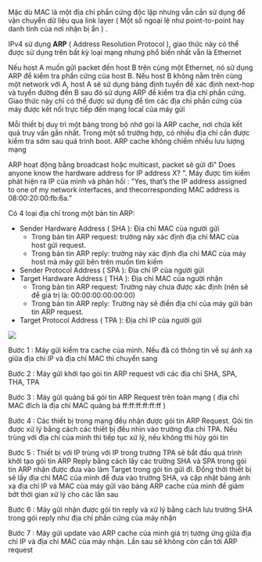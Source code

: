 Mặc dù MAC là một địa chỉ phần cứng độc lập nhưng vẫn cần sử dụng để vận chuyển dữ liệu qua link layer ( Một số ngoại lệ như point-to-point hay danh tính của nơi nhận bị ẩn ) . 

IPv4 sử dụng **ARP** ( Address Resolution Protocol ), giao thức này có thể được sử dụng trên bất kỳ loại mạng nhưng phổ biến nhất vẫn là Ethernet

Nếu host A muốn gửi packet đến host B trên cùng một Ethernet, nó sử dụng ARP để kiểm tra phần cứng của host B. Nếu host B không nằm trên cùng một network với A, host A sẽ sử dụng bảng định tuyến để xác định next-hop và tuyến đường đến B sau đó sử dụng ARP để kiểm tra địa chỉ phần cứng. Giao thức này chỉ có thể được sử dụng để tìm các địa chỉ phần cứng của máy được kết nối trực tiếp đến mạng local của máy gửi

Mỗi thiết bị duy trì một bảng trong bộ nhớ gọi là ARP cache, nơi chứa kết quả truy vấn gần nhất. Trong một số trường hợp, có nhiều địa chỉ cần được kiểm tra sớm sau quá trình boot. ARP cache không chiếm nhiều lưu lượng mạng

ARP hoạt động bằng broadcast hoặc multicast, packet sẽ gửi đi" Does anyone know
the hardware address for IP address X? ". Máy được tìm kiếm phát hiện ra IP của mình và phản hồi : "Yes, that’s the IP address assigned to one of my network interfaces, and thecorresponding MAC address is 08:00:20:00:fb:6a.”

Có 4 loại địa chỉ trong một bản tin ARP:

- Sender Hardware Address ( SHA ): Địa chỉ MAC của người gửi
  - Trong bản tin ARP request: trường này xác định địa chỉ MAC của host gửi request.
  - Trong bản tin ARP reply: trường này xác định địa chỉ MAC của máy host mà máy gửi bên trên muốn tìm kiếm
- Sender Protocol Address ( SPA ): Địa chỉ IP của người gửi
- Target Hardware Address ( THA ): Địa chỉ MAC của người nhận
  - Trong bản tin ARP request: Trường này chưa được xác định (nên sẽ để giá trị là: 00:00:00:00:00:00)
  - Trong bản tin ARP reply: Trường này sẽ điền địa chỉ của máy gửi bản tin ARP request.
- Target Protocol Address ( TPA ): Địa chỉ IP của người gửi

<img src="https://github.com/vjnkvt/Images/blob/master/base-arp.png">

Bước 1 : Máy gửi kiểm tra cache của mình. Nếu đã có thông tin về sự ánh xạ giữa địa chỉ IP và địa chỉ MAC thì chuyển sang

Bước 2 : Máy gửi khởi tạo gói tin ARP request với các địa chỉ SHA, SPA, THA, TPA

Bước 3 : Máy gửi quảng bá gói tin ARP Request trên toàn mạng ( địa chỉ MAC đích là địa chỉ MAC quảng bá ff:ff:ff:ff:ff:ff )

Bước 4 : Các thiết bị trong mạng đều nhận được gói tin ARP Request. Gói tin được xử lý bằng cách các thiết bị đều nhìn vào trường địa chỉ TPA. Nếu trùng với địa chỉ của mình thì tiếp tục xử lý, nếu không thì hủy gói tin

Bước 5 : Thiết bị với IP trùng với IP trong trường TPA sẽ bắt đầu quá trình khởi tạo gói tin ARP Reply bằng cách lấy các trường SHA và SPA trong gói tin ARP nhận được đưa vào làm Target trong gói tin gửi đi. Đồng thời thiết bị sẽ lấy địa chỉ MAC của mình để đưa vào trường SHA, và cập nhật bảng ánh xạ địa chỉ IP và MAC của máy gửi vào bảng ARP cache của mình để giảm bớt thời gian xử lý cho các lần sau

Bước 6 : Máy gửi nhận được gói tin reply và xử lý bằng cách lưu trường SHA trong gói reply như địa chỉ phần cứng của máy nhận

Bước 7 : Máy gửi update vào ARP cache của mình giá trị tương ứng giữa địa chỉ IP và địa chỉ MAC của máy nhận. Lần sau sẽ không còn cần tới ARP request
